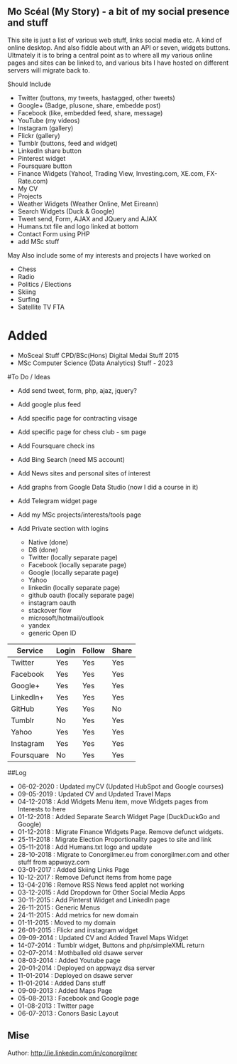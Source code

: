 ## Mo Scéal (My Story) - a bit of my social presence and stuff

This site is just a list of various web stuff, links social media etc. A kind of online desktop.
And also fiddle about with an API or seven, widgets buttons. Ultmately it is to bring a central point as to where all my various online pages and sites can be linked to, and various bits I have hosted on different servers will migrate back to. 

Should Include
- Twitter (buttons, my tweets, hastagged, other tweets)
- Google+ (Badge, plusone, share, embedde post)
- Facebook (like, embedded feed, share, message)
- YouTube (my videos)
- Instagram (gallery)
- Flickr (gallery)
- Tumblr (buttons, feed and widget)
- LinkedIn share button
- Pinterest widget
- Foursquare button
- Finance Widgets (Yahoo!, Trading View, Investing.com, XE.com, FX-Rate.com)
- My CV
- Projects
- Weather Widgets (Weather Online, Met Eireann)
- Search Widgets (Duck & Google)
- Tweet send, Form, AJAX and JQuery and AJAX
- Humans.txt file and logo linked at bottom
- Contact Form using PHP
- add MSc stuff

May Also include some of my interests and projects I have worked on
- Chess
- Radio
- Politics / Elections
- Skiing
- Surfing
- Satellite TV FTA

# Added
- MoSceal Stuff CPD/BSc(Hons) Digital Medai Stuff 2015
- MSc Computer Science (Data Analytics) Stuff - 2023

#To Do / Ideas
- Add send tweet, form, php, ajaz, jquery?
- Add google plus feed
- Add specific page for contracting visage
- Add specific page for chess club - sm page
- Add Foursquare check ins
- Add Bing Search (need MS account)
- Add News sites and personal sites of interest
- Add graphs from Google Data Studio (now I did a course in it)
- Add Telegram widget page
- Add my MSc projects/interests/tools page

- Add Private section with logins
  - Native (done)
  - DB (done)
  - Twitter (locally separate page)
  - Facebook (locally separate page)
  - Google (locally separate page)
  - Yahoo
  - linkedin (locally separate page)
  - github oauth (locally separate page)
  - instagram oauth
  - stackover flow
  - microsoft/hotmail/outlook
  - yandex
  - generic Open ID

Service  | Login | Follow | Share 
------------- | ------------- | ------------- | -------------
Twitter  | Yes | Yes | Yes
Facebook  | Yes | Yes | Yes
Google+  | Yes | Yes | Yes
LinkedIn+  | Yes | Yes | Yes
GitHub  | Yes | Yes | No
Tumblr  | No | Yes | Yes
Yahoo  | Yes | Yes | Yes
Instagram  | Yes | Yes | Yes
Foursquare  | No | Yes | Yes

##Log
- 06-02-2020 : Updated myCV (Updated HubSpot and Google courses) 
- 09-05-2019 : Updated CV and Updated Travel Maps 
- 04-12-2018 : Add Widgets Menu item, move Widgets pages from Interests to here
- 01-12-2018 : Added Separate Search Widget Page (DuckDuckGo and Google)
- 01-12-2018 : Migrate Finance Widgets Page. Remove defunct widgets.
- 25-11-2018 : Migrate Election Proportionality pages to site and link
- 05-11-2018 : Add Humans.txt logo and update
- 28-10-2018 : Migrate to Conorgilmer.eu from conorgilmer.com and other stuff from  appwayz.com 
- 03-01-2017 : Added Skiing Links Page
- 10-12-2017 : Remove Defunct items from home page
- 13-04-2016 : Remove RSS News feed applet not working 
- 03-12-2015 : Add Dropdown for Other Social Media Apps
- 30-11-2015 : Add Pinterst Widget and LinkedIn page 
- 26-11-2015 : Generic Menus
- 24-11-2015 : Add metrics for new domain
- 01-11-2015 : Moved to my domain
- 26-01-2015 : Flickr and instagram widget
- 09-09-2014 : Updated CV and Added Travel Maps Widget
- 14-07-2014 : Tumblr widget, Buttons and php/simpleXML return
- 02-07-2014 : Mothballed old dsawe server
- 08-03-2014 : Added Youtube page
- 20-01-2014 : Deployed on appwayz dsa server
- 11-01-2014 : Deployed on dsawe server
- 11-01-2014 : Added Dans stuff
- 09-09-2013 : Added Maps Page
- 05-08-2013 : Facebook and Google page
- 01-08-2013 : Twitter page
- 06-07-2013 : Conors Basic Layout

## Mise
Author: http://ie.linkedin.com/in/conorgilmer



